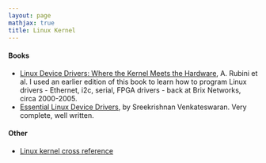 ```yaml
---
layout: page
mathjax: true
title: Linux Kernel
---
```

#### Books
* [Linux Device Drivers: Where the Kernel Meets the Hardware](https://www.amazon.com/Linux-Device-Drivers-Kernel-Hardware-ebook/dp/B0026OR2XQ), A. Rubini et al. I used an earlier edition of this book to learn how to program Linux drivers - Ethernet, i2c, serial, FPGA drivers - back at Brix Networks, circa 2000-2005.
* [Essential Linux Device Drivers](https://www.amazon.com/Essential-Linux-Device-Drivers-Development-ebook/dp/B004YEGWNC), by Sreekrishnan Venkateswaran. Very complete, well written.

#### Other
* [Linux kernel cross reference](https://elixir.bootlin.com/linux/latest/source)